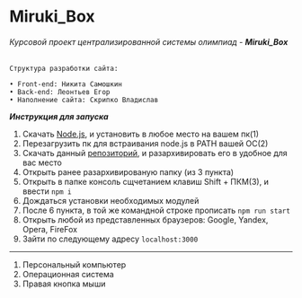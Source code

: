 # Miruki_Box
###### Курсовой проект централизированной системы олимпиад - _**Miruki_Box**_

    Структура разработки сайта:

    • Front-end: Никита Самошкин
    • Back-end: Леонтьев Егор
    • Наполнение сайта: Скрипко Владислав

_**Инструкция для запуска**_
1) Скачать [Node.js](https://nodejs.org/ru/), и установить в любое место на вашем пк(1)
2) Перезагрузить пк для встраивания node.js в PATH вашей ОС(2)
3) Скачать данный [репозиторий](https://github.com/E-N-V/Miruki_Box), и разархивировать его в удобное для вас место
4) Открыть ранее разархивированую папку (из 3 пункта)
5) Открыть в папке консоль сщчетанием клавиш Shift + ПКМ(3), и ввести `npm i`
6) Дождаться установки необходимых модулей
7) После 6 пункта, в той же командной строке прописать `npm run start`
8) Открыть любой из представленных браузеров: Google, Yandex, Opera, FireFox
9) Зайти по следующему адресу `localhost:3000`

<hr> 

1) Персональный компьютер
2) Операционная система
3) Правая кнопка мыши